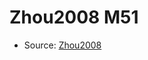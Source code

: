 <a name="material" />

# Zhou2008 M51
<script type="application/ld+json">
  {
    "@context": "https://schema.org/",
    "@type": "ChemicalSubstance",
    "http://purl.org/dc/terms/conformsTo":
      {
        "@type": "CreativeWork",
        "@id": "https://bioschemas.org/profiles/ChemicalSubstance/0.4-RELEASE/"
      },
    "@id": "https://egonw.github.io/nanowiki/nanowiki263.html#material",
    "name": "Zhou2008 M51",
    "sameAs": "http://127.0.0.1/mediawiki/index.php/Special:URIResolver/Zhou2008_M51"
  }
</script>


* Source: [Zhou2008](http://127.0.0.1/mediawiki/index.php/Special:URIResolver/Zhou2008)
